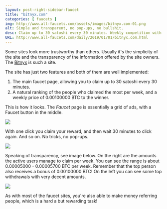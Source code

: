```yaml
---
layout: post-right-sidebar-faucet
title: "bitnyx.com"
categories: [ faucets ]
img: http://www.all-faucets.com/assets/images/bitnyx.com-01.png
alt: Simple and transparent, no pop-ups, no bullshit.
desc: Claim up to 30 satoshi every 30 minutes. Weekly competition with a prize of 0.001 BTC to the highest claimant!
URL: http://www.all-faucets.com/daily/2019/01/01/bitnyx.com.html
---
```


Some sites look more trustworthy than others. Usually it's the simplicity of the site and the transparency of the information offered by the site owners. The <a href="http://bit.ly/www-bitnyx" target="_blank">Bitnyx</a> is such a site.

The site has just two features and both of them are well implemented:
1. The main faucet page, allowing you to claim up to 30 satoshi every 30 minutes.
2. A natural ranking of the people who claimed the most per week, and a weekly price of 0.00100000 BTC to the winner.

This is how it looks. The <i>Faucet</i> page is essentially a grid of ads, with a Faucet button in the middle.
<p> </p>
<p><img src="http://www.all-faucets.com/assets/images/bitnyx.com-01.png" border="0"></p>
<p> </p>
With one click you claim your reward, and then wait 30 minutes to click again. And so on. No tricks, no pop-ups.
<p> </p>
<p><img src="http://www.all-faucets.com/assets/images/bitnyx.com-03.png" border="0"></p>
<p> </p>
Speaking of transparency, see image below. On the right are the amounts the active users manage to claim per week. You can see the range is about 0.00005000 - 0.00005700 BTC per week. Remember that the top person also receives a bonus of 0.00100000 BTC! On the left you can see some top withdrawals with very decent amounts.
<p> </p>
<p><img src="http://www.all-faucets.com/assets/images/bitnyx.com-02.png" border="0"></p>
<p> </p>
As with most of the faucet sites, you're also able to make money referring people, which is a hard a but rewarding task!

